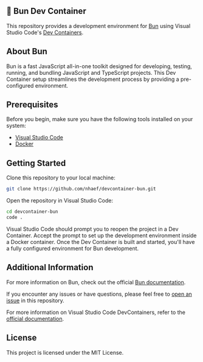 🚀 Bun Dev Container
---------------------

This repository provides a development environment for [Bun](https://bun.sh/) using Visual Studio Code's [Dev Containers](https://containers.dev/).

## About Bun

Bun is a fast JavaScript all-in-one toolkit designed for developing, testing, running, and bundling JavaScript and TypeScript projects.
This Dev Container setup streamlines the development process by providing a pre-configured environment.

## Prerequisites

Before you begin, make sure you have the following tools installed on your system:
* [Visual Studio Code](https://code.visualstudio.com/)
* [Docker](https://www.docker.com/)

## Getting Started

Clone this repository to your local machine:

```bash
git clone https://github.com/nhaef/devcontainer-bun.git
```

Open the repository in Visual Studio Code:

```bash
cd devcontainer-bun
code .
```

Visual Studio Code should prompt you to reopen the project in a Dev Container.
Accept the prompt to set up the development environment inside a Docker container.
Once the Dev Container is built and started, you'll have a fully configured environment for Bun development.

## Additional Information

For more information on Bun, check out the official [Bun documentation](https://bun.sh/docs).

If you encounter any issues or have questions, please feel free to [open an issue](https://github.com/nhaef/devcontainer-bun/issues/new) in this repository.

For more information on Visual Studio Code DevContainers, refer to the [official documentation](https://code.visualstudio.com/docs/devcontainers/containers).

## License

This project is licensed under the MIT License.